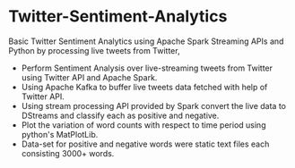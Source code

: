 # Twitter-Sentiment-Analytics
Basic Twitter Sentiment Analytics using Apache Spark Streaming APIs and Python by processing live tweets from Twitter,

* Perform Sentiment Analysis over live-streaming tweets from Twitter using Twitter API and Apache Spark. 
* Using Apache Kafka to buffer live tweets data fetched with help of Twitter API.
* Using stream processing API provided by Spark convert the live data to DStreams and classify each as positive and negative.
* Plot the variation of word counts with respect to time period using python's MatPlotLib.
* Data-set for positive and negative words were static text files each consisting 3000+ words.
